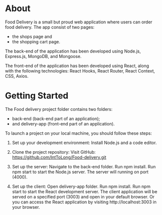# About
Food Delivery is a small but proud web application where users can order food delivery. The app consist of two pages:

- the shops page and
- the shopping cart page.

The back-end of the application has been developed using Node.js, Express.js, MongoDB, and Mongoose. 

The front-end of the application has been developed using React, along with the following technologies: React Hooks, React Router, React Context, CSS, Axios. 
# Getting Started 

The Food delivery project folder contains two folders:

- back-end (back-end part of an application);
- and delivery-app (front-end part of an application).

To launch a project on your local machine, you should follow these steps:

1. Set up your development environment:
Install Node.js and a code editor.

2. Clone the project repository:
Visit GitHub: https://github.com/IntToLong/Food-delivery.git

3. Set up the server:
Navigate to the back-end folder.
Run npm install.
Run npm start to start the Node.js server.
The server will running on port (4000).

4. Set up the client:
Open delivery-app folder.
Run npm install.
Run npm start to start the React development server. 
The client application will be served on a specified port (3003) and open in your default browser.
Or you can access the React application by visiting http://localhost:3003 in your browser. 
